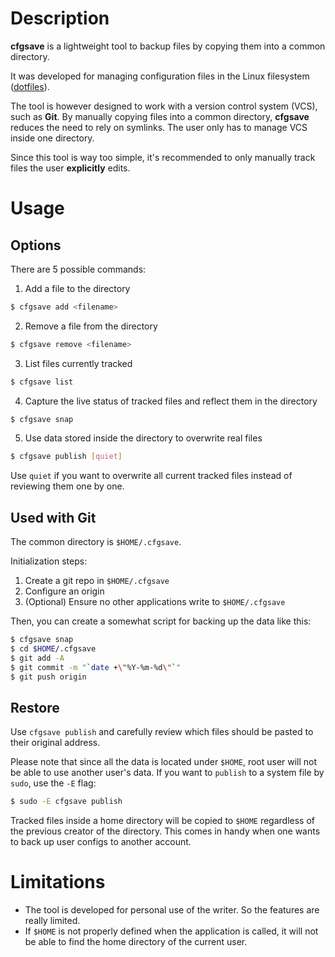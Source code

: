 # Description

**cfgsave** is a lightweight tool to backup files by copying them into a common directory.

It was developed for managing configuration files in the Linux filesystem ([dotfiles](https://wiki.archlinux.org/title/Dotfiles)).

The tool is however designed to work with a version control system (VCS), such as **Git**. By manually copying files into a common directory, **cfgsave** reduces the need to rely on symlinks. The user only has to manage VCS inside one directory.

Since this tool is way too simple, it's recommended to only manually track files the user **explicitly** edits.

# Usage

## Options
There are 5 possible commands:
1. Add a file to the directory
```sh
$ cfgsave add <filename>
```
2. Remove a file from the directory
```sh
$ cfgsave remove <filename>
```
3. List files currently tracked
```sh
$ cfgsave list
```
4. Capture the live status of tracked files and reflect them in the directory
```sh
$ cfgsave snap
```
5. Use data stored inside the directory to overwrite real files
```sh
$ cfgsave publish [quiet]
```
Use `quiet` if you want to overwrite all current tracked files instead of reviewing them one by one.

## Used with Git

The common directory is `$HOME/.cfgsave`.

Initialization steps:
1. Create a git repo in `$HOME/.cfgsave`
1. Configure an origin
1. (Optional) Ensure no other applications write to `$HOME/.cfgsave`

Then, you can create a somewhat script for backing up the data like this:

```sh
$ cfgsave snap
$ cd $HOME/.cfgsave
$ git add -A
$ git commit -m "`date +\"%Y-%m-%d\"`"
$ git push origin
```

## Restore

Use `cfgsave publish` and carefully review which files should be pasted to their original address.

Please note that since all the data is located under `$HOME`, root user will not be able to use another user's data. If you want to `publish` to a system file by `sudo`, use the `-E` flag:

```sh
$ sudo -E cfgsave publish
```

Tracked files inside a home directory will be copied to `$HOME` regardless of the previous creator of the directory. This comes in handy when one wants to back up user configs to another account.

# Limitations

* The tool is developed for personal use of the writer. So the features are really limited.
* If `$HOME` is not properly defined when the application is called, it will not be able to find the home directory of the current user.

